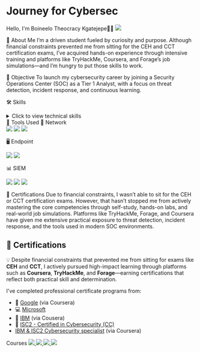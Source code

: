 # Journey for Cybersec

Hello, I'm Boineelo Theocracy Kgatejepe👨‍💻
<a href="https://linkedin.com"> <img src="https://img.shields.io/badge/-LinkedIn-0072b1?&style=for-the-badge&logo=linkedin&logoColor=white" /> </a>

🚀 About Me
I’m a driven student fueled by curiosity and purpose. Although financial constraints prevented me from sitting for the CEH and CCT certification exams, I’ve acquired hands-on experience through intensive training and platforms like TryHackMe, Coursera, and Forage’s job simulations—and I’m hungry to put those skills to work.

🎯 Objective
To launch my cybersecurity career by joining a Security Operations Center (SOC) as a Tier 1 Analyst, with a focus on threat detection, incident response, and continuous learning.

🛠️ Skills
<details>
<summary>Click to view technical skills</summary>

<br>

| Skill                                           | Associated Project                                |
|------------------------------------------------|--------------------------------------------------|
| SIEM Implementation and Log Analysis           | [Detection Lab](https://google.com)              |
| Network Traffic Monitoring and Attack Detection| [Detection Lab](https://google.com)              |
| Security Automation with Shuffle SOAR          | SOC Automation Lab                               |
| Incident Response Planning and Execution       | SOC Automation Lab                               |
| Case Management with TheHive                   | SOC Automation Lab                               |
| Scripting and Automation for Threat Mitigation | SOC Automation Lab                               |
| Threat Emulation via TryHackMe Labs            | [TryHackMe Profile](https://tryhackme.com)       |
| Role-Based Experience via Forage Simulations   | Mastercard, Datacom, AIG, Commonwealth           |

</details>
🧰 Tools Used
🔗 Network
<div> <img src="https://img.shields.io/badge/-Wireshark-1679A7?&style=for-the-badge&logo=Wireshark&logoColor=white" /> <img src="https://img.shields.io/badge/-Suricata-EF3B2D?&style=for-the-badge&logo=Suricata&logoColor=white" /> <img src="https://img.shields.io/badge/-Zeek-777BB4?&style=for-the-badge&logo=Zeek&logoColor=white" /> </div>

🖥️ Endpoint
<div> <img src="https://img.shields.io/badge/-Microsoft_Defender_for_Endpoint-00A4EF?&style=for-the-badge&logo=Microsoft&logoColor=white" /> <img src="https://img.shields.io/badge/-Velociraptor-4B275F?&style=for-the-badge&logo=Velociraptor&logoColor=white" /> </div>

📊 SIEM
<div> <img src="https://img.shields.io/badge/-Microsoft_Sentinel-0078D4?&style=for-the-badge&logo=Microsoft&logoColor=white" /> <img src="https://img.shields.io/badge/-Splunk-000000?&style=for-the-badge&logo=Splunk&logoColor=white" /> <img src="https://img.shields.io/badge/-Elastic-005571?&style=for-the-badge&logo=Elastic&logoColor=white" /> </div>

🧾 Certifications
Due to financial constraints, I wasn’t able to sit for the CEH or CCT certification exams. However, that hasn’t stopped me from actively mastering the core competencies through self-study, hands-on labs, and real-world job simulations. Platforms like TryHackMe, Forage, and Coursera have given me extensive practical exposure to threat detection, incident response, and the tools used in modern SOC environments.
## 🧾 Certifications

💡 Despite financial constraints that prevented me from sitting for exams like **CEH** and **CCT**, I actively pursued high-impact learning through platforms such as **Coursera**, **TryHackMe**, and **Forage**—earning certifications that reflect both practical skill and determination.

I've completed professional certificate programs from:

- 🧠 [Google](https://www.coursera.org/google) (via Coursera)
- 💻 [Microsoft](https://learn.microsoft.com/en-us/training/)
- 🧪 [IBM](https://www.ibm.com/training) (via Cousera)
- 🔐 [ISC2 - Certified in Cybersecurity (CC)](https://www.isc2.org/Certifications/CC)
- [IBM & ISC2 Cybersecurity specialist](https://www.coursera.org/google) (via Coursera)

Courses
 <a href="https://www.eccouncil.org/programs/certified-ethical-hacker-ceh/"> <img src="https://img.shields.io/badge/-CEH-000000?style=for-the-badge&logo=HackTheBox&logoColor=white" /> </a> 
 <a href="https://www.eccouncil.org/certifications/cct"> <img src="https://img.shields.io/badge/-CCT-005f73?style=for-the-badge&logo=TorBrowser&logoColor=white" /> </a> 
 <a href="https://www.coursera.org"> <img src="https://img.shields.io/badge/-Coursera-2A73CC?style=for-the-badge&logo=coursera&logoColor=white" /> </a> 
 <a href="https://www.theforage.com"> <img src="https://img.shields.io/badge/-Forage-4caf50?style=for-the-badge&logo=OpenSourceInitiative&logoColor=white" /> </a>

